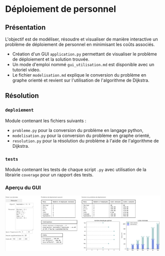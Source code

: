 # Déploiement de personnel

## Présentation

L'objectif est de modéliser, résoudre et visualiser de manière interactive un problème de déploiement de personnel en minimisant les coûts associés.

- Création d'un GUI `application.py` permettant de visualiser le problème de déploiement et la solution trouvée.
- Un mode d'emploi nommé `gui_utilisation.md` est disponible avec un tutoriel video.
- Le fichier `modelisation.md` explique le conversion du problème en graphe orienté et revient sur l'utilisation de l'algorithme de Dijkstra.

## Résolution

### `deploiement`

Module contenant les fichiers suivants :

- `probleme.py` pour la conversion du problème en langage python,
- `modelisation.py` pour la conversion du problème en graphe orienté,
- `resolution.py` pour la résolution du problème à l'aide de l'algorithme de Dijkstra.

### `tests`

Module contenant les tests de chaque script `.py` avec utilisation de la librairie `coverage` pour un rapport des tests.

### Aperçu du GUI

<img src="./gui.png"/>